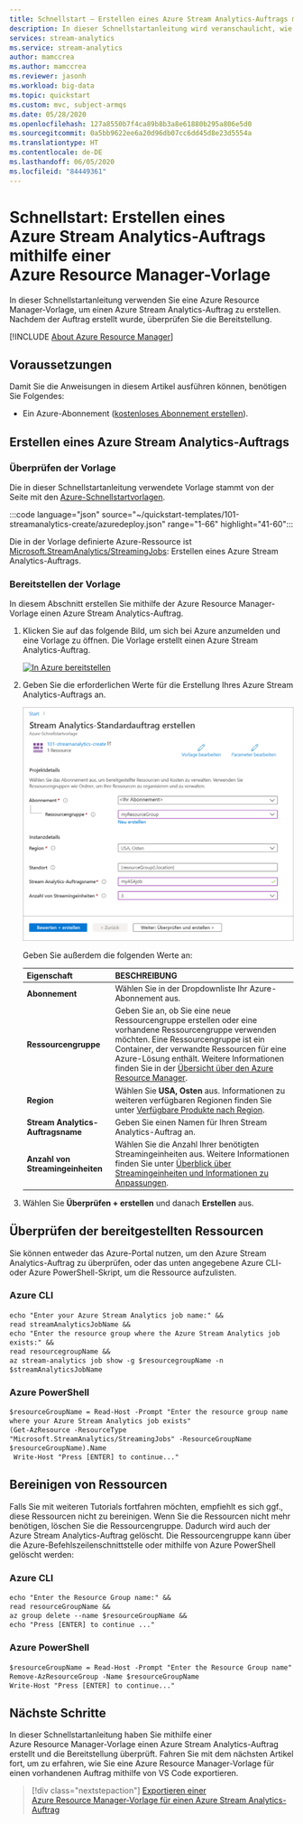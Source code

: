 ```yaml
---
title: Schnellstart – Erstellen eines Azure Stream Analytics-Auftrags mithilfe einer Azure Resource Manager-Vorlage
description: In dieser Schnellstartanleitung wird veranschaulicht, wie Sie die Azure Resource Manager-Vorlage verwenden, um einen Azure Stream Analytics-Auftrag zu erstellen.
services: stream-analytics
ms.service: stream-analytics
author: mamccrea
ms.author: mamccrea
ms.reviewer: jasonh
ms.workload: big-data
ms.topic: quickstart
ms.custom: mvc, subject-armqs
ms.date: 05/28/2020
ms.openlocfilehash: 127a8550b7f4ca89b8b3a8e61880b295a806e5d0
ms.sourcegitcommit: 0a5bb9622ee6a20d96db07cc6dd45d8e23d5554a
ms.translationtype: HT
ms.contentlocale: de-DE
ms.lasthandoff: 06/05/2020
ms.locfileid: "84449361"
---
```

# <a name="quickstart-create-an-azure-stream-analytics-job-by-using-the-azure-resource-manager-template"></a>Schnellstart: Erstellen eines Azure Stream Analytics-Auftrags mithilfe einer Azure Resource Manager-Vorlage

In dieser Schnellstartanleitung verwenden Sie eine Azure Resource Manager-Vorlage, um einen Azure Stream Analytics-Auftrag zu erstellen. Nachdem der Auftrag erstellt wurde, überprüfen Sie die Bereitstellung.

[!INCLUDE [About Azure Resource Manager](../../includes/resource-manager-quickstart-introduction.md)]

## <a name="prerequisites"></a>Voraussetzungen

Damit Sie die Anweisungen in diesem Artikel ausführen können, benötigen Sie Folgendes:

* Ein Azure-Abonnement ([kostenloses Abonnement erstellen](https://azure.microsoft.com/free/)).

## <a name="create-an-azure-stream-analytics-job"></a>Erstellen eines Azure Stream Analytics-Auftrags

### <a name="review-the-template"></a>Überprüfen der Vorlage

Die in dieser Schnellstartanleitung verwendete Vorlage stammt von der Seite mit den [Azure-Schnellstartvorlagen](https://azure.microsoft.com/resources/templates/101-streamanalytics-create/).

:::code language="json" source="~/quickstart-templates/101-streamanalytics-create/azuredeploy.json" range="1-66" highlight="41-60":::

Die in der Vorlage definierte Azure-Ressource ist [Microsoft.StreamAnalytics/StreamingJobs](/azure/templates/microsoft.streamanalytics/streamingjobs): Erstellen eines Azure Stream Analytics-Auftrags.

### <a name="deploy-the-template"></a>Bereitstellen der Vorlage

In diesem Abschnitt erstellen Sie mithilfe der Azure Resource Manager-Vorlage einen Azure Stream Analytics-Auftrag.

1. Klicken Sie auf das folgende Bild, um sich bei Azure anzumelden und eine Vorlage zu öffnen. Die Vorlage erstellt einen Azure Stream Analytics-Auftrag.

   [![In Azure bereitstellen](../media/template-deployments/deploy-to-azure.svg)](https://portal.azure.com/#create/Microsoft.Template/uri/https%3A%2F%2Fraw.githubusercontent.com%2FAzure%2Fazure-quickstart-templates%2Fmaster%2F101-streamanalytics-create%2Fazuredeploy.json)

2. Geben Sie die erforderlichen Werte für die Erstellung Ihres Azure Stream Analytics-Auftrags an.

   ![Erstellen eines Azure Stream Analytics-Auftrags mithilfe einer Azure Resource Manager-Vorlage](./media/quick-create-azure-resource-manager/create-stream-analytics-job-resource-manager-template.png "Erstellen eines Azure Stream Analytics-Auftrags mithilfe einer Azure Resource Manager-Vorlage")

   Geben Sie außerdem die folgenden Werte an:

   |Eigenschaft  |BESCHREIBUNG  |
   |---------|---------|
   |**Abonnement**     | Wählen Sie in der Dropdownliste Ihr Azure-Abonnement aus.        |
   |**Ressourcengruppe**     | Geben Sie an, ob Sie eine neue Ressourcengruppe erstellen oder eine vorhandene Ressourcengruppe verwenden möchten. Eine Ressourcengruppe ist ein Container, der verwandte Ressourcen für eine Azure-Lösung enthält. Weitere Informationen finden Sie in der [Übersicht über den Azure Resource Manager](../azure-resource-manager/management/overview.md). |
   |**Region**     | Wählen Sie **USA, Osten** aus. Informationen zu weiteren verfügbaren Regionen finden Sie unter [Verfügbare Produkte nach Region](https://azure.microsoft.com/regions/services/).        |
   |**Stream Analytics-Auftragsname**     | Geben Sie einen Namen für Ihren Stream Analytics-Auftrag an.      |
   |**Anzahl von Streamingeinheiten**     |  Wählen Sie die Anzahl Ihrer benötigten Streamingeinheiten aus. Weitere Informationen finden Sie unter [Überblick über Streamingeinheiten und Informationen zu Anpassungen](stream-analytics-streaming-unit-consumption.md).       |

3. Wählen Sie **Überprüfen + erstellen** und danach **Erstellen** aus.

## <a name="review-deployed-resources"></a>Überprüfen der bereitgestellten Ressourcen

Sie können entweder das Azure-Portal nutzen, um den Azure Stream Analytics-Auftrag zu überprüfen, oder das unten angegebene Azure CLI- oder Azure PowerShell-Skript, um die Ressource aufzulisten.

### <a name="azure-cli"></a>Azure CLI

```azurecli-interactive
echo "Enter your Azure Stream Analytics job name:" &&
read streamAnalyticsJobName &&
echo "Enter the resource group where the Azure Stream Analytics job exists:" &&
read resourcegroupName &&
az stream-analytics job show -g $resourcegroupName -n $streamAnalyticsJobName
```

### <a name="azure-powershell"></a>Azure PowerShell

```azurepowershell-interactive
$resourceGroupName = Read-Host -Prompt "Enter the resource group name where your Azure Stream Analytics job exists"
(Get-AzResource -ResourceType "Microsoft.StreamAnalytics/StreamingJobs" -ResourceGroupName $resourceGroupName).Name
 Write-Host "Press [ENTER] to continue..."
```

## <a name="clean-up-resources"></a>Bereinigen von Ressourcen

Falls Sie mit weiteren Tutorials fortfahren möchten, empfiehlt es sich ggf., diese Ressourcen nicht zu bereinigen. Wenn Sie die Ressourcen nicht mehr benötigen, löschen Sie die Ressourcengruppe. Dadurch wird auch der Azure Stream Analytics-Auftrag gelöscht. Die Ressourcengruppe kann über die Azure-Befehlszeilenschnittstelle oder mithilfe von Azure PowerShell gelöscht werden:

### <a name="azure-cli"></a>Azure CLI

```azurecli-interactive
echo "Enter the Resource Group name:" &&
read resourceGroupName &&
az group delete --name $resourceGroupName &&
echo "Press [ENTER] to continue ..."
```

### <a name="azure-powershell"></a>Azure PowerShell

```azurepowershell-interactive
$resourceGroupName = Read-Host -Prompt "Enter the Resource Group name"
Remove-AzResourceGroup -Name $resourceGroupName
Write-Host "Press [ENTER] to continue..."
```

## <a name="next-steps"></a>Nächste Schritte

In dieser Schnellstartanleitung haben Sie mithilfe einer Azure Resource Manager-Vorlage einen Azure Stream Analytics-Auftrag erstellt und die Bereitstellung überprüft. Fahren Sie mit dem nächsten Artikel fort, um zu erfahren, wie Sie eine Azure Resource Manager-Vorlage für einen vorhandenen Auftrag mithilfe von VS Code exportieren.

> [!div class="nextstepaction"]
> [Exportieren einer Azure Resource Manager-Vorlage für einen Azure Stream Analytics-Auftrag](resource-manager-export.md)
